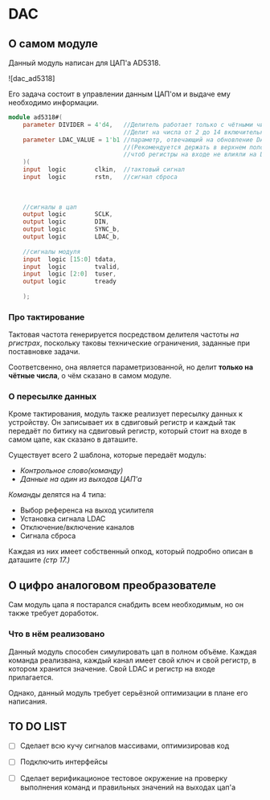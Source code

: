 # DAC

## О самом модуле

Данный модуль написан для ЦАП'а AD5318.

![dac_ad5318]

Его задача состоит в управлении данным ЦАП'ом и выдаче ему необходимо информации.

```verilog
module ad5318#(
    parameter DIVIDER = 4'd4,   //Делитель работает только с чётными числами!!
                                //Делит на числа от 2 до 14 включительно
    parameter LDAC_VALUE = 1'b1 //параметр, отвечающий на обновление DAC регистров
                                //(Рекомендуется держать в верхнем положении,
                                //чтоб регистры на входе не влияли на DAC регистры при запуске
    )(
    input  logic        clkin,  //тактовый сигнал
    input  logic        rstn,   //сигнал сброса
    
    
    
    //сигналы в цап
    output logic        SCLK,
    output logic        DIN,
    output logic        SYNC_b,
    output logic        LDAC_b,
    
    //сигналы модуля
    input  logic [15:0] tdata,
    input  logic        tvalid,
    input  logic [2:0]  tuser,
    output logic        tready
    
    );
```
### Про тактирование

Тактовая частота генерируется посредством делителя частоты *на ргистрах*, поскольку таковы технические ограничения, заданные при поставновке задачи.

Соответсвенно, она является параметризованной, но делит **только на чётные числа**, о чём сказано в самом модуле.
### О пересылке данных

Кроме тактирования, модуль также реализует пересылку данных к устройству.
Он записывает их в сдвиговый регистр и каждый так передаёт по битику на сдвиговый регистр, который стоит на входе в самом цапе, как сказано в даташите.

Существует всего 2 шаблона, которые передаёт модуль:
+ *Контрольное слово(команду)*
+ *Данные на один из выходов ЦАП'а*

*Команды* делятся на 4 типа:
+ Выбор референса на выход усилителя
+ Установка сигнала LDAC
+ Отключение/включение каналов
+ Сигнала сброса 

Каждая из них имеет собственный опкод, который подробно описан в даташите *(стр 17.)*

## О цифро аналоговом преобразователе

Сам модуль цапа я постарался снабдить всем необходимым, но он также требует доработок.

### Что в нём реализовано

Данный модуль способен симулировать цап в полном объёме.
Каждая команда реализвана, каждый канал имеет свой ключ и свой регистр, в котором хранится значение. Свой LDAC и регистр на входе прилагается.

Однако, данный модуль требует серьёзной оптимизации в плане его написания.

## TO DO LIST

- [ ] Сделает всю кучу сигналов массивами, оптимизировав код
- [ ] Подключить интерфейсы
- [ ] Сделает верификационое тестовое окружение на проверку выполнения команд и правильных значений на выходах цап'а

